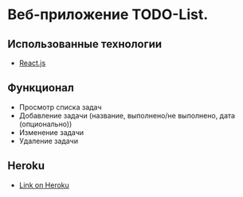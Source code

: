 <h1>Веб-приложение TODO-List.</h1>

## Использованные технологии

- [React.js](https://reactjs.org)

## Функционал

- Просмотр списка задач
- Добавление задачи (название, выполнено/не выполнено, дата (опционально))
- Изменение задачи
- Удаление задачи

## Heroku

- [Link on Heroku](https://todo-list-app-frontend.herokuapp.com)
